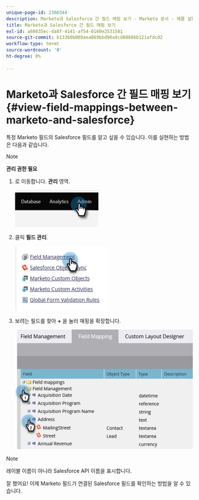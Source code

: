 ```yaml
---
unique-page-id: 2360344
description: Marketo과 Salesforce 간 필드 매핑 보기 - Marketo 문서 - 제품 설명서
title: Marketo과 Salesforce 간 필드 매핑 보기
exl-id: a60835ec-da8f-4141-af54-0160e2531581
source-git-commit: b13360b009aea869bbd96a9cd0888bb121afdcd2
workflow-type: tm+mt
source-wordcount: '0'
ht-degree: 0%

---
```


# Marketo과 Salesforce 간 필드 매핑 보기 {#view-field-mappings-between-marketo-and-salesforce}

특정 Marketo 필드의 Salesforce 필드를 알고 싶을 수 있습니다. 이를 실현하는 방법은 다음과 같습니다.

>[!NOTE]
>
>**관리 권한 필요**

1. 로 이동합니다. **관리** 영역.

   ![](assets/view-field-mappings-between-marketo-and-salesforce-1.png)

1. 클릭 **필드 관리**.

   ![](assets/view-field-mappings-between-marketo-and-salesforce-2.png)

1. 보려는 필드를 찾아 **+** 을 눌러 매핑을 확장합니다.

   ![](assets/view-field-mappings-between-marketo-and-salesforce-3.png)

>[!NOTE]
>
>레이블 이름이 아니라 Salesforce API 이름을 표시합니다.

잘 했어요! 이제 Marketo 필드가 연결된 Salesforce 필드를 확인하는 방법을 알 수 있습니다.
